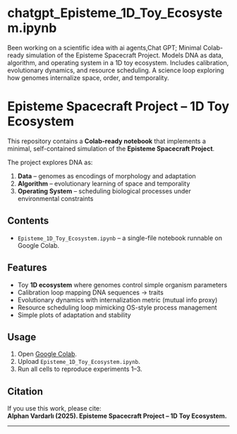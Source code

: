 # chatgpt_Episteme_1D_Toy_Ecosystem.ipynb
Been working on a scientific idea with ai agents,Chat GPT; Minimal Colab-ready simulation of the Episteme Spacecraft Project. Models DNA as data, algorithm, and operating system in a 1D toy ecosystem. Includes calibration, evolutionary dynamics, and resource scheduling. A science loop exploring how genomes internalize space, order, and temporality.

# Episteme Spacecraft Project – 1D Toy Ecosystem

This repository contains a **Colab-ready notebook** that implements a minimal, self-contained simulation of the **Episteme Spacecraft Project**.  

The project explores DNA as:
1. **Data** – genomes as encodings of morphology and adaptation  
2. **Algorithm** – evolutionary learning of space and temporality  
3. **Operating System** – scheduling biological processes under environmental constraints  

## Contents
- `Episteme_1D_Toy_Ecosystem.ipynb` – a single-file notebook runnable on Google Colab.  

## Features
- Toy **1D ecosystem** where genomes control simple organism parameters  
- Calibration loop mapping DNA sequences → traits  
- Evolutionary dynamics with internalization metric (mutual info proxy)  
- Resource scheduling loop mimicking OS-style process management  
- Simple plots of adaptation and stability  

## Usage
1. Open [Google Colab](https://colab.research.google.com/).  
2. Upload `Episteme_1D_Toy_Ecosystem.ipynb`.  
3. Run all cells to reproduce experiments 1–3.  

## Citation
If you use this work, please cite:  
**Alphan Vardarlı (2025). Episteme Spacecraft Project – 1D Toy Ecosystem.**  

---

